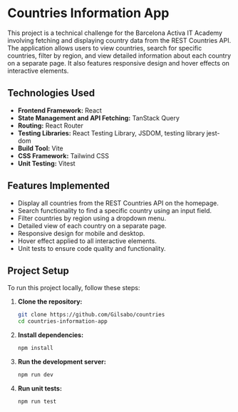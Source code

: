 # Countries Information App

This project is a technical challenge for the Barcelona Activa IT Academy involving fetching and displaying country data from the REST Countries API. The application allows users to view countries, search for specific countries, filter by region, and view detailed information about each country on a separate page. It also features responsive design and hover effects on interactive elements.

## Technologies Used

- **Frontend Framework:** React
- **State Management and API Fetching:** TanStack Query
- **Routing:** React Router
- **Testing Libraries:** React Testing Library, JSDOM, testing library jest-dom
- **Build Tool:** Vite
- **CSS Framework:** Tailwind CSS
- **Unit Testing:** Vitest

## Features Implemented

- Display all countries from the REST Countries API on the homepage.
- Search functionality to find a specific country using an input field.
- Filter countries by region using a dropdown menu.
- Detailed view of each country on a separate page.
- Responsive design for mobile and desktop.
- Hover effect applied to all interactive elements.
- Unit tests to ensure code quality and functionality.

## Project Setup

To run this project locally, follow these steps:

1. **Clone the repository:**

   ```bash
   git clone https://github.com/Gilsabo/countries
   cd countries-information-app

2. **Install dependencies:**

   ```bash
   npm install
   
3. **Run the development server:**
   
   ```bash
   npm run dev
   
4. **Run unit tests:**

   ```bash
   npm run test



